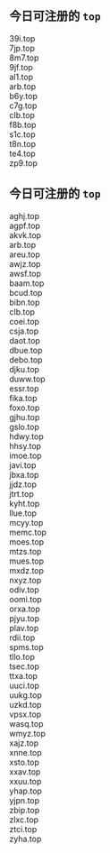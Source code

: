 
## 今日可注册的 `top`
>
39i.top   
7jp.top   
8m7.top   
9jf.top   
al1.top   
arb.top   
b6y.top   
c7g.top   
clb.top   
f8b.top   
s1c.top   
t8n.top   
te4.top   
zp9.top   


## 今日可注册的 `top`
>
aghj.top   
agpf.top   
akvk.top   
arb.top   
areu.top   
awjz.top   
awsf.top   
baam.top   
bcud.top   
bibn.top   
clb.top   
coei.top   
csja.top   
daot.top   
dbue.top   
debo.top   
djku.top   
duww.top   
essr.top   
fika.top   
foxo.top   
gjhu.top   
gslo.top   
hdwy.top   
hhsy.top   
imoe.top   
javi.top   
jbxa.top   
jjdz.top   
jtrt.top   
kyht.top   
llue.top   
mcyy.top   
memc.top   
moes.top   
mtzs.top   
mues.top   
mxdz.top   
nxyz.top   
odiv.top   
oomi.top   
orxa.top   
pjyu.top   
plav.top   
rdii.top   
spms.top   
tllo.top   
tsec.top   
ttxa.top   
uuci.top   
uukg.top   
uzkd.top   
vpsx.top   
wasq.top   
wmyz.top   
xajz.top   
xnne.top   
xsto.top   
xxav.top   
xxuu.top   
yhap.top   
yjpn.top   
zbip.top   
zlxc.top   
ztci.top   
zyha.top   

